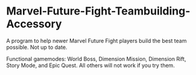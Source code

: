 # Marvel-Future-Fight-Teambuilding-Accessory
A program to help newer Marvel Future Fight players build the best team possible. Not up to date.  

Functional gamemodes: World Boss, Dimension Mission, Dimension Rift, Story Mode, and Epic Quest. All others will not work if you try them.
